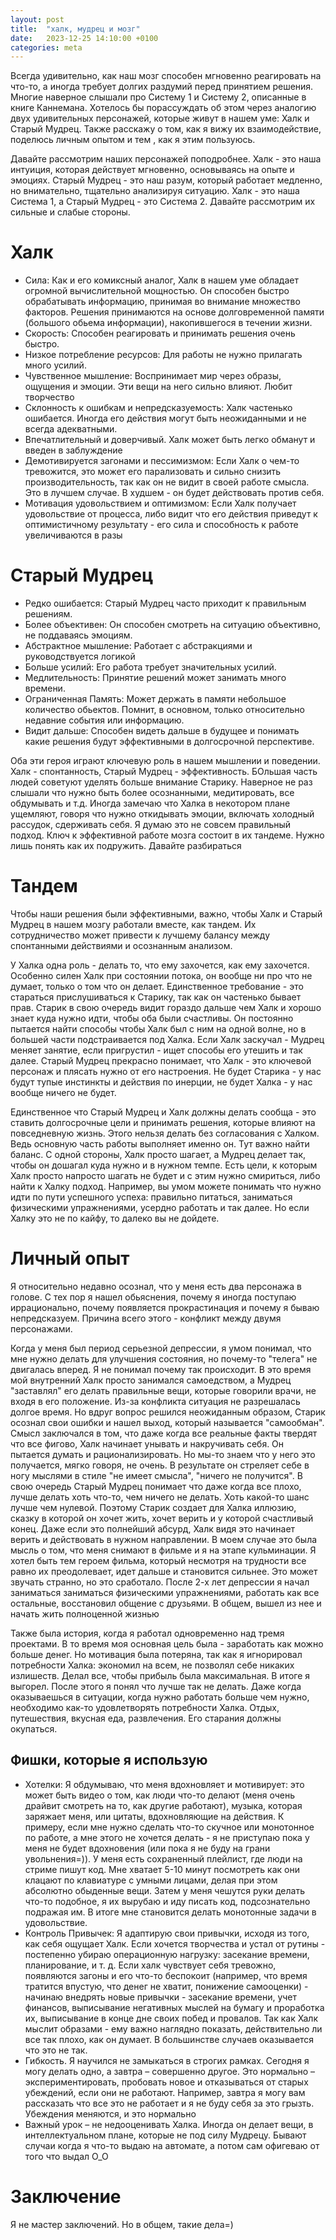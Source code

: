 ```yaml
---
layout: post
title:  "халк, мудрец и мозг"
date:   2023-12-25 14:10:00 +0100
categories: meta
---
```


Всегда удивительно, как наш мозг способен мгновенно реагировать на что-то, а иногда требует долгих раздумий перед принятием решения. Многие наверное слышали про Систему 1 и Систему 2, описанные в книге Каннемана. Хотелось бы порассуждать об этом через аналогию двух удивительных персонажей, которые живут в нашем уме: Халк и Старый Мудрец. Также расскажу о том, как я вижу их взаимодействие, поделюсь личным опытом и тем , как я этим пользуюсь.

Давайте рассмотрим наших персонажей поподробнее. Халк - это наша интуиция, которая действует мгновенно, основываясь на опыте и эмоциях. Старый Мудрец - это наш разум, который работает медленно, но внимательно, тщательно анализируя ситуацию. Халк - это наша Система 1, а Старый Мудрец - это Система 2. Давайте рассмотрим их сильные и слабые стороны.

# Халк

- Сила: Как и его комиксный аналог, Халк в нашем уме обладает огромной вычислительной мощностью. Он способен быстро обрабатывать информацию, принимая во внимание множество факторов. Решения принимаются на основе долговременной памяти (большого обьема информации), накопившегося в течении жизни.
- Скорость: Способен реагировать и принимать решения очень быстро.
- Низкое потребление ресурсов: Для работы не нужно прилагать много усилий.
- Чувственное мышление: Воспринимает мир через образы, ощущения и эмоции. Эти вещи на него сильно влияют. Любит творчество
- Склонность к ошибкам и непредсказуемость: Халк частенько ошибается. Иногда его действия могут быть неожиданными и не всегда адекватными.
- Впечатлительный и доверчивый. Халк может быть легко обманут и введен в заблуждение
- Демотивируется загонами и пессимизмом: Если Халк о чем-то тревожится, это может его парализовать и сильно снизить производительность, так как он не видит в своей работе смысла. Это в лучшем случае. В худшем - он будет действовать против себя.
- Мотивация удовольствием и оптимизмом: Если Халк получает удовольствие от процесса, либо видит что его действия приведут к оптимистичному результату - его сила и способность к работе увеличиваются в разы


# Старый Мудрец

- Редко ошибается: Старый Мудрец часто приходит к правильным решениям.
- Более объективен: Он способен смотреть на ситуацию объективно, не поддаваясь эмоциям.
- Абстрактное мышление: Работает с абстракциями и руководствуется логикой
- Больше усилий: Его работа требует значительных усилий.
- Медлительность: Принятие решений может занимать много времени.
- Ограниченная Память: Может держать в памяти небольшое количество обьектов. Помнит, в основном, только относительно недавние события или информацию.
- Видит дальше: Способен видеть дальше в будущее и понимать какие решения будут эффективными в долгосрочной перспективе.

Оба эти героя играют ключевую роль в нашем мышлении и поведении. Халк - спонтанность, Старый Мудрец - эффективность. БОльшая часть людей советуют уделять больше внимание Старику. Наверное не раз слышали что нужно быть более осознанными, медитировать, все обдумывать и т.д. Иногда замечаю что Халка в некотором плане ущемляют, говоря что нужно откидывать эмоции, включать холодный рассудок, сдерживать себя. Я думаю это не совсем правильный подход. Ключ к эффективной работе мозга состоит в их тандеме. Нужно лишь понять как их подружить. Давайте разбираться

# Тандем

Чтобы наши решения были эффективными, важно, чтобы Халк и Старый Мудрец в нашем мозгу работали вместе, как тандем. Их сотрудничество может привести к лучшему балансу между спонтанными действиями и осознанным анализом.

У Халка одна роль - делать то, что ему захочется, как ему захочется. Особенно силен Халк при состоянии потока, он вообще ни про что не думает, только о том что он делает. Единственное требование - это стараться прислушиваться к Старику, так как он частенько бывает прав. Старик в свою очередь видит гораздо дальше чем Халк и хорошо знает куда нужно идти, чтобы оба были счастливы. Он постоянно пытается найти способы чтобы Халк был с ним на одной волне, но в большей части подстраивается под Халка. Если Халк заскучал - Мудрец меняет занятие, если пригрустил - ищет способы его утешить и так далее. Старый Мудрец прекрасно понимает, что Халк - это ключевой персонаж и плясать нужно от его настроения. Не будет Старика - у нас будут тупые инстинкты и действия по инерции, не будет Халка - у нас вообще ничего не будет.

Единственное что Старый Мудрец и Халк должны делать сообща - это ставить долгосрочные цели и принимать решения, которые влияют на повседневную жизнь. Этого нельзя делать без согласования с Халком. Ведь основную часть работы выполняет именно он. Тут важно найти баланс. С одной стороны, Халк просто шагает, а Мудрец делает так, чтобы он дошагал куда нужно и в нужном темпе. Есть цели, к которым Халк просто напросто шагать не будет и с этим нужно смириться, либо найти к Халку подход. Например, вы умом можете понимать что нужно идти по пути успешного успеха: правильно питаться, заниматься физическими упражнениями, усердно работать и так далее. Но если Халку это не по кайфу, то далеко вы не дойдете.

# Личный опыт

Я относительно недавно осознал, что у меня есть два персонажа в голове. С тех пор я нашел обьяснения, почему я иногда поступаю иррационально, почему появляется прокрастинация и почему я бываю непредсказуем. Причина всего этого - конфликт между двумя персонажами.

Когда у меня был период серьезной депрессии, я умом понимал, что мне нужно делать для улучшения состояния, но почему-то "телега" не двигалась вперед. Я не понимал почему так происходит. В это время мой внутренний Халк просто занимался самоедством, а Мудрец "заставлял" его делать правильные вещи, которые говорили врачи, не входя в его положение. Из-за конфликта ситуация не разрешалась долгое время. Но вдруг вопрос решился неожиданным образом, Старик осознал свои ошибки и нашел выход, который называется "самообман". Смысл заключался в том, что даже когда все реальные факты твердят что все фигово, Халк начинает унывать и накручивать себя. Он пытается думать и рационализировать. Но мы-то знаем что у него это получается, мягко говоря, не очень. В результате он стреляет себе в ногу мыслями в стиле "не имеет смысла", "ничего не получится". В свою очередь Старый Мудрец понимает что даже когда все плохо, лучше делать хоть что-то, чем ничего не делать. Хоть какой-то шанс лучше чем нулевой. Поэтому Старик создает для Халка иллюзию, сказку в которой он хочет жить, хочет верить и у которой счастливый конец. Даже если это полнейший абсурд, Халк видя это начинает верить и действовать в нужном направлении. В моем случае это была мысль о том, что меня снимают в фильме и я на этапе кульминации. Я хотел быть тем героем фильма, который несмотря на трудности все равно их преодолевает, идет дальше и становится сильнее. Это может звучать странно, но это сработало. После 2-х лет депрессии я начал заниматься заниматься физическими упражнениями, работать как все остальные, восстановил общение с друзьями. В общем, вышел из нее и начать жить полноценной жизнью

Также была история, когда я работал одновременно над тремя проектами. В то время моя основная цель была - заработать как можно больше денег. Но мотивация была потеряна, так как я игнорировал потребности Халка: экономил на всем, не позволял себе никаких излишеств. Делал все, чтобы прибыль была максимальная. В итоге я выгорел. После этого я понял что лучше так не делать. Даже когда оказываешься в ситуации, когда нужно работать больше чем нужно, необходимо как-то удовлетворять потребности Халка. Отдых, путешествия, вкусная еда, развлечения. Его старания должны окупаться.

## Фишки, которые я использую

- Хотелки: Я обдумываю, что меня вдохновляет и мотивирует: это может быть видео о том, как люди что-то делают (меня очень драйвит смотреть на то, как другие работают), музыка, которая заряжает меня, или цитаты, вдохновляющие на действия. К примеру, если мне нужно сделать что-то скучное или монотонное по работе, а мне этого не хочется делать - я не приступаю пока у меня не будет вдохновения (или пока я не буду на грани увольнения=)). У меня есть сохраненный плейлист, где люди на стриме пишут код. Мне хватает 5-10 минут посмотреть как они клацают по клавиатуре с умными лицами, делая при этом абсолютно обыденные вещи. Затем у меня чешутся руки делать что-то подобное, я их вырубаю и иду писать код, подсознательно подражая им. В итоге мне становится делать монотонные задачи в удовольствие.
- Контроль Привычек: Я адаптирую свои привычки, исходя из того, как себя ощущает Халк. Если хочется творчества и устал от рутины - постепенно убираю операционную нагрузку: засекание времени, планирование, и т. д. Если халк чувствует себя тревожно, появляются загоны и его что-то беспокоит (например, что время тратится впустую, что денег не хватит, понижение самооценки) - начинаю внедрять новые привычки - засекание времени, учет финансов, выписывание негативных мыслей на бумагу и проработка их, выписывание в конце дне своих побед и провалов. Так как Халк мыслит образами - ему важно наглядно показать, действительно ли все так плохо, как он думает. В большинстве случаев оказывается что это не так.
- Гибкость. Я научился не замыкаться в строгих рамках. Сегодня я могу делать одно, а завтра – совершенно другое. Это нормально – экспериментировать, пробовать новое и отказываться от старых убеждений, если они не работают. Например, завтра я могу вам рассказать что все это не работает и я не буду себя за это грызть. Убеждения меняются, и это нормально
- Важный урок – не недооценивать Халка. Иногда он делает вещи, в интеллектуальном плане, которые не под силу Мудрецу. Бывают случаи когда я что-то выдаю на автомате, а потом сам офигеваю от того что выдал О_О

# Заключение

Я не мастер заключений. Но в общем, такие дела=)